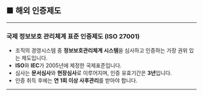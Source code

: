 ## ■ 해외 인증제도

---

### 국제 정보보호 관리체계 표준 인증제도 (ISO 27001)

- 조직의 경영시스템 중 **정보보호관리체계 시스템**을 심사하고 인증하는 가장 권위 있는 제도입니다.
- **ISO**와 **IEC**가 2005년에 제정한 국제표준입니다.
- 심사는 **문서심사**와 **현장심사**로 이루어지며, 인증 유효기간은 **3년**입니다.
- 인증 취득 후에는 **연 1회 이상 사후관리**를 받아야 합니다.

---
